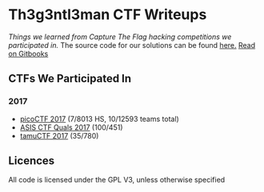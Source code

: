 # Th3g3ntl3man CTF Writeups

*Things we learned from Capture The Flag hacking competitions we participated in.*
The source code for our solutions can be found [here.]( https://github.com/hgarrereyn/Th3g3ntl3man-CTF-Writeups)
[Read on Gitbooks](https://hgarrereyn.gitbooks.io/th3g3ntl3man-ctf-writeups/content/)

## CTFs We Participated In

### 2017

* [picoCTF 2017](https://2017.picoctf.com/about) (7/8013 HS, 10/12593 teams total)
* [ASIS CTF Quals 2017](https://asis-ctf.ir/home/) (100/451)
* [tamuCTF 2017](https://ctf.tamu.edu/) (35/780)

## Licences

All code is licensed under the GPL V3, unless otherwise specified
